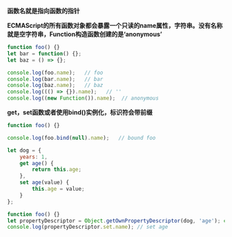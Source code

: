 **函数名就是指向函数的指针**

**ECMAScript的所有函数对象都会暴露一个只读的name属性，字符串。没有名称就是空字符串，Function构造函数创建的是‘anonymous’**

```javascript
function foo() {}
let bar = function() {};
let baz = () => {};

console.log(foo.name);   // foo
console.log(bar.name);   // bar
console.log(baz.name);   // baz
console.log((() => {}).name);   // ''
console.log((new Function()).name);  // anonymous
```

**get，set函数或者使用bind()实例化，标识符会带前缀**

```javascript
function foo() {}

console.log(foo.bind(null).name);   // bound foo

let dog = {
    years: 1,
    get age() {
        return this.age;
    },
    set age(value) {
        this.age = value;
    }
};

function foo() {}
let propertyDescriptor = Object.getOwnPropertyDescriptor(dog, 'age'); console.log(propertyDescriptor.get.name); // get age 
console.log(propertyDescriptor.set.name); // set age
```